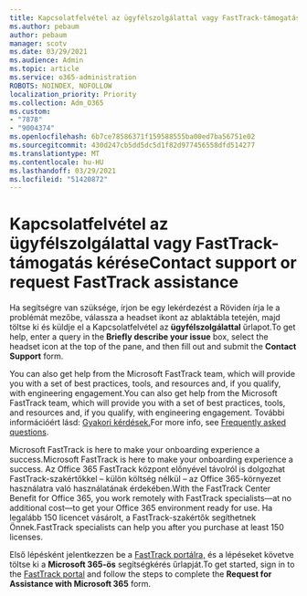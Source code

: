 ```yaml
---
title: Kapcsolatfelvétel az ügyfélszolgálattal vagy FastTrack-támogatás kérése
ms.author: pebaum
author: pebaum
manager: scotv
ms.date: 03/29/2021
ms.audience: Admin
ms.topic: article
ms.service: o365-administration
ROBOTS: NOINDEX, NOFOLLOW
localization_priority: Priority
ms.collection: Adm_O365
ms.custom:
- "7878"
- "9004374"
ms.openlocfilehash: 6b7ce78586371f159588555ba00ed7ba56751e02
ms.sourcegitcommit: 430d247cb5dd5dc5d1f82d977456558dfd514277
ms.translationtype: MT
ms.contentlocale: hu-HU
ms.lasthandoff: 03/29/2021
ms.locfileid: "51420872"
---
```

# <a name="contact-support-or-request-fasttrack-assistance"></a><span data-ttu-id="52418-102">Kapcsolatfelvétel az ügyfélszolgálattal vagy FastTrack-támogatás kérése</span><span class="sxs-lookup"><span data-stu-id="52418-102">Contact support or request FastTrack assistance</span></span>

<span data-ttu-id="52418-103">Ha segítségre van szüksége,  írjon be egy lekérdezést a Röviden írja le a problémát mezőbe, válassza a headset ikont az ablaktábla tetején, majd töltse ki és küldje el a Kapcsolatfelvétel az **ügyfélszolgálattal** űrlapot.</span><span class="sxs-lookup"><span data-stu-id="52418-103">To get help, enter a query in the **Briefly describe your issue** box, select the headset icon at the top of the pane, and then fill out and submit the **Contact Support** form.</span></span>

<span data-ttu-id="52418-104">You can also get help from the ‎Microsoft‎ FastTrack team, which will provide you with a set of best practices, tools, and resources and, if you qualify, with engineering engagement.</span><span class="sxs-lookup"><span data-stu-id="52418-104">You can also get help from the ‎Microsoft‎ FastTrack team, which will provide you with a set of best practices, tools, and resources and, if you qualify, with engineering engagement.</span></span> <span data-ttu-id="52418-105">További információért lásd: [Gyakori kérdések.](https://go.microsoft.com/fwlink/?linkid=2132666)</span><span class="sxs-lookup"><span data-stu-id="52418-105">For more info, see [Frequently asked questions](https://go.microsoft.com/fwlink/?linkid=2132666).</span></span>

<span data-ttu-id="52418-106">‎Microsoft‎ FastTrack is here to make your onboarding experience a success.</span><span class="sxs-lookup"><span data-stu-id="52418-106">‎Microsoft‎ FastTrack is here to make your onboarding experience a success.</span></span> <span data-ttu-id="52418-107">Az Office 365 FastTrack központ előnyével távolról is dolgozhat FastTrack-szakértőkkel – külön költség nélkül – az Office 365-környezet használatra való használatának érdekében.</span><span class="sxs-lookup"><span data-stu-id="52418-107">With the FastTrack Center Benefit for Office 365, you work remotely with FastTrack specialists—at no additional cost—to get your Office 365 environment ready for use.</span></span> <span data-ttu-id="52418-108">Ha legalább 150 licencet vásárolt, a FastTrack-szakértők segíthetnek Önnek.</span><span class="sxs-lookup"><span data-stu-id="52418-108">FastTrack specialists can help you after you purchase at least 150 licenses.</span></span>

<span data-ttu-id="52418-109">Első lépésként jelentkezzen be a [FastTrack portálra,](https://go.microsoft.com/fwlink/?linkid=2125443) és a lépéseket követve töltse ki a **Microsoft 365-ös** segítségkérés űrlapját.</span><span class="sxs-lookup"><span data-stu-id="52418-109">To get started, sign in to the [FastTrack portal](https://go.microsoft.com/fwlink/?linkid=2125443) and follow the steps to complete the **Request for Assistance with Microsoft 365** form.</span></span>